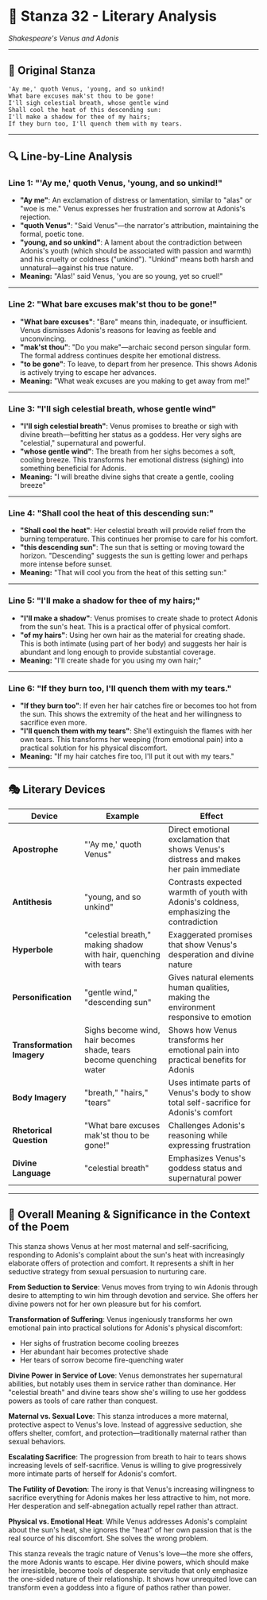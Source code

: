 # 🌹 Stanza 32 - Literary Analysis
*Shakespeare's Venus and Adonis*

---

## 📖 Original Stanza
```
'Ay me,' quoth Venus, 'young, and so unkind!
What bare excuses mak'st thou to be gone!   
I'll sigh celestial breath, whose gentle wind
Shall cool the heat of this descending sun:
I'll make a shadow for thee of my hairs;  
If they burn too, I'll quench them with my tears.
```

---

## 🔍 Line-by-Line Analysis

### Line 1: "'Ay me,' quoth Venus, 'young, and so unkind!"
*   **"Ay me"**: An exclamation of distress or lamentation, similar to "alas" or "woe is me." Venus expresses her frustration and sorrow at Adonis's rejection.
*   **"quoth Venus"**: "Said Venus"—the narrator's attribution, maintaining the formal, poetic tone.
*   **"young, and so unkind"**: A lament about the contradiction between Adonis's youth (which should be associated with passion and warmth) and his cruelty or coldness ("unkind"). "Unkind" means both harsh and unnatural—against his true nature.
*   **Meaning:** "Alas!' said Venus, 'you are so young, yet so cruel!"

---

### Line 2: "What bare excuses mak'st thou to be gone!"
*   **"What bare excuses"**: "Bare" means thin, inadequate, or insufficient. Venus dismisses Adonis's reasons for leaving as feeble and unconvincing.
*   **"mak'st thou"**: "Do you make"—archaic second person singular form. The formal address continues despite her emotional distress.
*   **"to be gone"**: To leave, to depart from her presence. This shows Adonis is actively trying to escape her advances.
*   **Meaning:** "What weak excuses are you making to get away from me!"

---

### Line 3: "I'll sigh celestial breath, whose gentle wind"
*   **"I'll sigh celestial breath"**: Venus promises to breathe or sigh with divine breath—befitting her status as a goddess. Her very sighs are "celestial," supernatural and powerful.
*   **"whose gentle wind"**: The breath from her sighs becomes a soft, cooling breeze. This transforms her emotional distress (sighing) into something beneficial for Adonis.
*   **Meaning:** "I will breathe divine sighs that create a gentle, cooling breeze"

---

### Line 4: "Shall cool the heat of this descending sun:"
*   **"Shall cool the heat"**: Her celestial breath will provide relief from the burning temperature. This continues her promise to care for his comfort.
*   **"this descending sun"**: The sun that is setting or moving toward the horizon. "Descending" suggests the sun is getting lower and perhaps more intense before sunset.
*   **Meaning:** "That will cool you from the heat of this setting sun:"

---

### Line 5: "I'll make a shadow for thee of my hairs;"
*   **"I'll make a shadow"**: Venus promises to create shade to protect Adonis from the sun's heat. This is a practical offer of physical comfort.
*   **"of my hairs"**: Using her own hair as the material for creating shade. This is both intimate (using part of her body) and suggests her hair is abundant and long enough to provide substantial coverage.
*   **Meaning:** "I'll create shade for you using my own hair;"

---

### Line 6: "If they burn too, I'll quench them with my tears."
*   **"If they burn too"**: If even her hair catches fire or becomes too hot from the sun. This shows the extremity of the heat and her willingness to sacrifice even more.
*   **"I'll quench them with my tears"**: She'll extinguish the flames with her own tears. This transforms her weeping (from emotional pain) into a practical solution for his physical discomfort.
*   **Meaning:** "If my hair catches fire too, I'll put it out with my tears."

---

## 🎭 Literary Devices

| Device | Example | Effect |
|--------|---------|--------|
| **Apostrophe** | "'Ay me,' quoth Venus" | Direct emotional exclamation that shows Venus's distress and makes her pain immediate |
| **Antithesis** | "young, and so unkind" | Contrasts expected warmth of youth with Adonis's coldness, emphasizing the contradiction |
| **Hyperbole** | "celestial breath," making shadow with hair, quenching with tears | Exaggerated promises that show Venus's desperation and divine nature |
| **Personification** | "gentle wind," "descending sun" | Gives natural elements human qualities, making the environment responsive to emotion |
| **Transformation Imagery** | Sighs become wind, hair becomes shade, tears become quenching water | Shows how Venus transforms her emotional pain into practical benefits for Adonis |
| **Body Imagery** | "breath," "hairs," "tears" | Uses intimate parts of Venus's body to show total self-sacrifice for Adonis's comfort |
| **Rhetorical Question** | "What bare excuses mak'st thou to be gone!" | Challenges Adonis's reasoning while expressing frustration |
| **Divine Language** | "celestial breath" | Emphasizes Venus's goddess status and supernatural power |

---

## 🎯 Overall Meaning & Significance in the Context of the Poem

This stanza shows Venus at her most maternal and self-sacrificing, responding to Adonis's complaint about the sun's heat with increasingly elaborate offers of protection and comfort. It represents a shift in her seductive strategy from sexual persuasion to nurturing care.

**From Seduction to Service**: Venus moves from trying to win Adonis through desire to attempting to win him through devotion and service. She offers her divine powers not for her own pleasure but for his comfort.

**Transformation of Suffering**: Venus ingeniously transforms her own emotional pain into practical solutions for Adonis's physical discomfort:
- Her sighs of frustration become cooling breezes
- Her abundant hair becomes protective shade  
- Her tears of sorrow become fire-quenching water

**Divine Power in Service of Love**: Venus demonstrates her supernatural abilities, but notably uses them in service rather than dominance. Her "celestial breath" and divine tears show she's willing to use her goddess powers as tools of care rather than conquest.

**Maternal vs. Sexual Love**: This stanza introduces a more maternal, protective aspect to Venus's love. Instead of aggressive seduction, she offers shelter, comfort, and protection—traditionally maternal rather than sexual behaviors.

**Escalating Sacrifice**: The progression from breath to hair to tears shows increasing levels of self-sacrifice. Venus is willing to give progressively more intimate parts of herself for Adonis's comfort.

**The Futility of Devotion**: The irony is that Venus's increasing willingness to sacrifice everything for Adonis makes her less attractive to him, not more. Her desperation and self-abnegation actually repel rather than attract.

**Physical vs. Emotional Heat**: While Venus addresses Adonis's complaint about the sun's heat, she ignores the "heat" of her own passion that is the real source of his discomfort. She solves the wrong problem.

This stanza reveals the tragic nature of Venus's love—the more she offers, the more Adonis wants to escape. Her divine powers, which should make her irresistible, become tools of desperate servitude that only emphasize the one-sided nature of their relationship. It shows how unrequited love can transform even a goddess into a figure of pathos rather than power.
